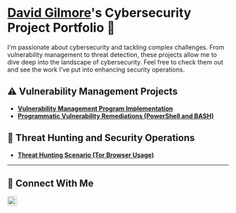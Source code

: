 # <a href="https://www.linkedin.com/in/david-gilmore1/">David Gilmore</a>'s Cybersecurity Project Portfolio 🔐

I'm passionate about cybersecurity and tackling complex challenges. From vulnerability management to threat detection, these projects allow me to dive deep into the landscape of cybersecurity. Feel free to check them out and see the work I’ve put into enhancing security operations.


## ⚠️ Vulnerability Management Projects

- **[Vulnerability Management Program Implementation](https://github.com/dgcyberfolio/Vulnerability-management-program)**
- **[Programmatic Vulnerability Remediations (PowerShell and BASH)](https://github.com/joshcybertest/programmatic-vulnerability-remediations)**

## 🚨 Threat Hunting and Security Operations

- **[Threat Hunting Scenario (Tor Browser Usage)](https://github.com/dgcyberfolio/threat-hunting-scenario-tor)**

<hr/>

## 🤳 Connect With Me

[<img align="left" alt="___________ | LinkedIn" width="22px" src="https://cdn.jsdelivr.net/npm/simple-icons@v3/icons/linkedin.svg" />][linkedin]

[linkedin]: https://linkedin.com/in/https://www.linkedin.com/in/david-gilmore1/

<!--
<img width="35" alt="image" src="https://github.com/user-attachments/assets/2f41c7cd-5ea8-4475-b451-a37161b6c3fb"> 
<img width="35" alt="image" src="https://github.com/user-attachments/assets/77649969-9910-4994-8b96-74a116cfb2a8">
-->
